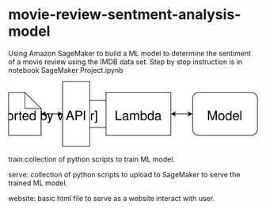 # movie-review-sentment-analysis-model


Using Amazon SageMaker to build a ML model to determine the sentiment of a movie review using the IMDB data set. Step by step instruction is in notebook SageMaker Project.ipynb



![Architecture Diagram](/Web%20App%20Diagram.svg)


train:collection of python scripts to train ML model.

serve: collection of python scripts to upload to SageMaker to serve the trained ML model.

website: basic html file to serve as a website interact with user.

